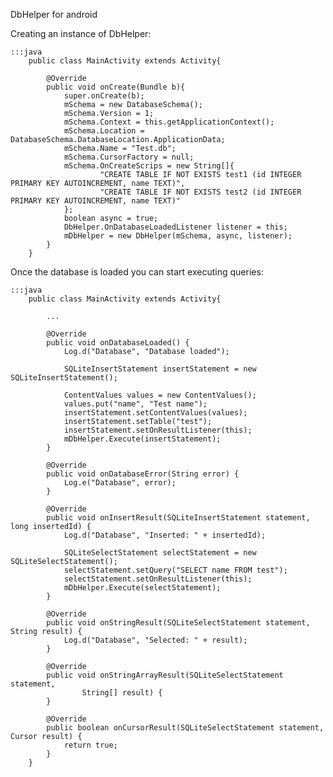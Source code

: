 DbHelper for android

Creating an instance of DbHelper:

	:::java
		public class MainActivity extends Activity{
		
			@Override
			public void onCreate(Bundle b){
				super.onCreate(b);
				mSchema = new DatabaseSchema();
				mSchema.Version = 1;
				mSchema.Context = this.getApplicationContext();
				mSchema.Location = DatabaseSchema.DatabaseLocation.ApplicationData;
				mSchema.Name = "Test.db";
				mSchema.CursorFactory = null;
				mSchema.OnCreateScrips = new String[]{
						"CREATE TABLE IF NOT EXISTS test1 (id INTEGER PRIMARY KEY AUTOINCREMENT, name TEXT)",
						"CREATE TABLE IF NOT EXISTS test2 (id INTEGER PRIMARY KEY AUTOINCREMENT, name TEXT)"
				};
				boolean async = true;
				DbHelper.OnDatabaseLoadedListener listener = this;
				mDbHelper = new DbHelper(mSchema, async, listener);
			}
		}
	
Once the database is loaded you can start executing queries:

	:::java
		public class MainActivity extends Activity{
		
			...
			
			@Override
			public void onDatabaseLoaded() {
				Log.d("Database", "Database loaded");
				
				SQLiteInsertStatement insertStatement = new SQLiteInsertStatement();
				
				ContentValues values = new ContentValues();
				values.put("name", "Test name");
				insertStatement.setContentValues(values);
				insertStatement.setTable("test");
				insertStatement.setOnResultListener(this);
				mDbHelper.Execute(insertStatement);
			}

			@Override
			public void onDatabaseError(String error) {
				Log.e("Database", error);
			}

			@Override
			public void onInsertResult(SQLiteInsertStatement statement, long insertedId) {
				Log.d("Database", "Inserted: " + insertedId);
				
				SQLiteSelectStatement selectStatement = new SQLiteSelectStatement();
				selectStatement.setQuery("SELECT name FROM test");
				selectStatement.setOnResultListener(this);
				mDbHelper.Execute(selectStatement);
			}

			@Override
			public void onStringResult(SQLiteSelectStatement statement, String result) {
				Log.d("Database", "Selected: " + result);
			}

			@Override
			public void onStringArrayResult(SQLiteSelectStatement statement,
					String[] result) {
			}

			@Override
			public boolean onCursorResult(SQLiteSelectStatement statement, Cursor result) {
				return true;
			}
		}
